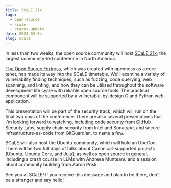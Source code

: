 ```yaml
---
title: SCaLE 21x
tags:
  - open-source
  - scale
  - status-update
date: 2024-03-04
slug: scale
---
```


In less than two weeks, the open source community will host [SCaLE 21x](https://www.socallinuxexpo.org/scale/21x), the largest community-led conference in North America.

[The Open Source Fortress](https://ossfortress.io), which was created with openness as a core tenet, has made its way into the SCaLE timetable. We'll examine a variety of vulnerability finding techniques, such as fuzzing, code querying, web scanning, and linting, and how they can be utilised throughout the software development life cycle with reliable open source tools. The practical component will be supported by a vulnerable-by-design C and Python web application.

This presentation will be part of the security track, which will run on the final two days of the conference. There are also several presentations that I'm looking forward to watching, including code security from GitHub Security Labs, supply chain security from Intel and Sonatype, and secure infrastructure-as-code from GitGuardian, to name a few.

SCaLE will also host the Ubuntu community, which will hold an UbuCon. There will be two full days of talks about Canonical-supported projects (Ubuntu, Ubuntu Core, and Juju), as well as open source in general, including a crash course in LLMs with Andreea Munteanu and a session about community building from Aaron Prisk.

See you at SCaLE! If you receive this message and plan to be there, don't be a stranger and say hello!

